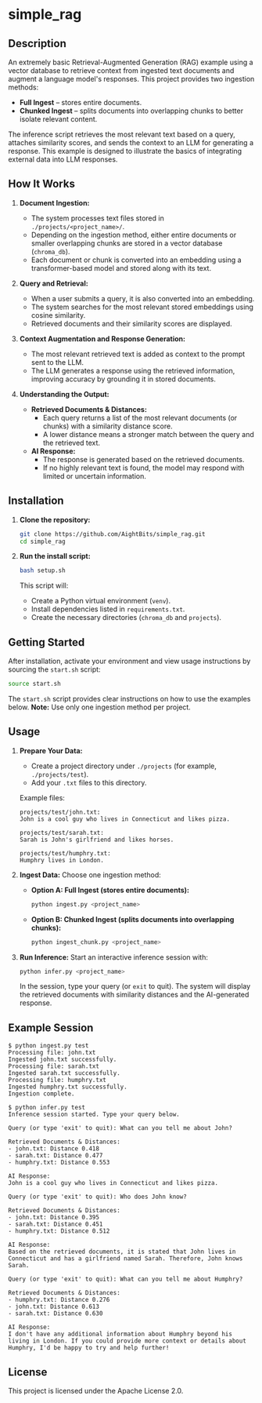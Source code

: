 # simple_rag

## Description

An extremely basic Retrieval-Augmented Generation (RAG) example using a vector database to retrieve context from ingested text documents and augment a language model's responses. This project provides two ingestion methods:
- **Full Ingest** – stores entire documents.
- **Chunked Ingest** – splits documents into overlapping chunks to better isolate relevant content.

The inference script retrieves the most relevant text based on a query, attaches similarity scores, and sends the context to an LLM for generating a response. This example is designed to illustrate the basics of integrating external data into LLM responses.

## How It Works

1. **Document Ingestion:**
   - The system processes text files stored in `./projects/<project_name>/`.
   - Depending on the ingestion method, either entire documents or smaller overlapping chunks are stored in a vector database (`chroma_db`).
   - Each document or chunk is converted into an embedding using a transformer-based model and stored along with its text.

2. **Query and Retrieval:**
   - When a user submits a query, it is also converted into an embedding.
   - The system searches for the most relevant stored embeddings using cosine similarity.
   - Retrieved documents and their similarity scores are displayed.

3. **Context Augmentation and Response Generation:**
   - The most relevant retrieved text is added as context to the prompt sent to the LLM.
   - The LLM generates a response using the retrieved information, improving accuracy by grounding it in stored documents.

4. **Understanding the Output:**
   - **Retrieved Documents & Distances:**
     - Each query returns a list of the most relevant documents (or chunks) with a similarity distance score.
     - A lower distance means a stronger match between the query and the retrieved text.
   - **AI Response:**
     - The response is generated based on the retrieved documents.
     - If no highly relevant text is found, the model may respond with limited or uncertain information.

## Installation

1. **Clone the repository:**

   ```bash
   git clone https://github.com/AightBits/simple_rag.git
   cd simple_rag
   ```

2. **Run the install script:**

   ```bash
   bash setup.sh
   ```

   This script will:
   - Create a Python virtual environment (`venv`).
   - Install dependencies listed in `requirements.txt`.
   - Create the necessary directories (`chroma_db` and `projects`).

## Getting Started

After installation, activate your environment and view usage instructions by sourcing the `start.sh` script:

```bash
source start.sh
```

The `start.sh` script provides clear instructions on how to use the examples below. **Note:** Use only one ingestion method per project.

## Usage

1. **Prepare Your Data:**
   - Create a project directory under `./projects` (for example, `./projects/test`).
   - Add your `.txt` files to this directory.

   Example files:
   ```plaintext
   projects/test/john.txt:
   John is a cool guy who lives in Connecticut and likes pizza.
   
   projects/test/sarah.txt:
   Sarah is John's girlfriend and likes horses.
   
   projects/test/humphry.txt:
   Humphry lives in London.
   ```

2. **Ingest Data:**
   Choose one ingestion method:
   - **Option A: Full Ingest (stores entire documents):**
     ```bash
     python ingest.py <project_name>
     ```
   - **Option B: Chunked Ingest (splits documents into overlapping chunks):**
     ```bash
     python ingest_chunk.py <project_name>
     ```

3. **Run Inference:**
   Start an interactive inference session with:
   ```bash
   python infer.py <project_name>
   ```
   In the session, type your query (or `exit` to quit). The system will display the retrieved documents with similarity distances and the AI-generated response.

## Example Session

```plaintext
$ python ingest.py test
Processing file: john.txt
Ingested john.txt successfully.
Processing file: sarah.txt
Ingested sarah.txt successfully.
Processing file: humphry.txt
Ingested humphry.txt successfully.
Ingestion complete.

$ python infer.py test
Inference session started. Type your query below.

Query (or type 'exit' to quit): What can you tell me about John?

Retrieved Documents & Distances:
- john.txt: Distance 0.418
- sarah.txt: Distance 0.477
- humphry.txt: Distance 0.553

AI Response:
John is a cool guy who lives in Connecticut and likes pizza.

Query (or type 'exit' to quit): Who does John know?

Retrieved Documents & Distances:
- john.txt: Distance 0.395
- sarah.txt: Distance 0.451
- humphry.txt: Distance 0.512

AI Response:
Based on the retrieved documents, it is stated that John lives in Connecticut and has a girlfriend named Sarah. Therefore, John knows Sarah.

Query (or type 'exit' to quit): What can you tell me about Humphry?

Retrieved Documents & Distances:
- humphry.txt: Distance 0.276
- john.txt: Distance 0.613
- sarah.txt: Distance 0.630

AI Response:
I don't have any additional information about Humphry beyond his living in London. If you could provide more context or details about Humphry, I'd be happy to try and help further!
```

## License

This project is licensed under the Apache License 2.0.
